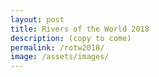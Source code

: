 ```yaml
---
layout: post
title: Rivers of the World 2018
description: (copy to come)
permalink: /rotw2018/
image: /assets/images/
---
```

